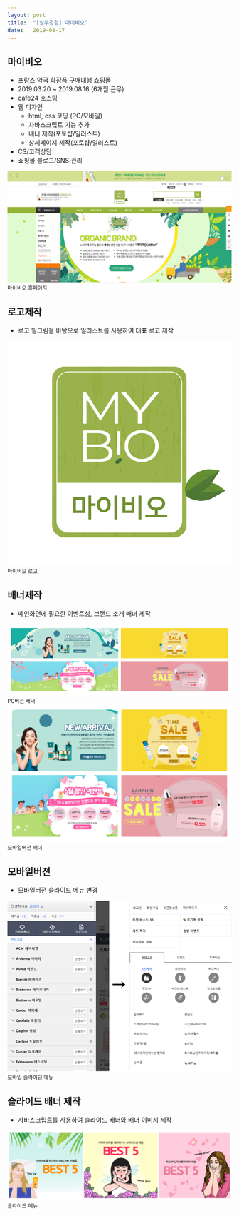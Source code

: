 ```yaml
---
layout: post
title:  "[실무경험] 마이비오"
date:   2019-08-17
---
```


## 마이비오
* 프랑스 약국 화장품 구매대행 쇼핑몰
* 2019.03.20 ~ 2019.08.16 (6개월 근무)
* cafe24 호스팅
* 웹 디자인
  * html, css 코딩 (PC/모바일)
  * 자바스크립트 기능 추가
  * 배너 제작(포토샵/일러스트)
  * 상세페이지 제작(포토샵/일러스트)
* CS/고객상담
* 쇼핑몰 블로그/SNS 관리

<img class="mybio" src="/assets/img/mybio/mybio.png">
<div class="explain">
	<small>마이비오 홈페이지</small>
</div>

## 로고제작
* 로고 밑그림을 바탕으로 일러스트를 사용하여 대표 로고 제작
<div class="explain">
	<img class="logo mybio" src="/assets/img/mybio/logo.png">
	<small>마이비오 로고</small>
</div>

## 배너제작
* 메인화면에 필요한 이벤트성, 브랜드 소개 배너 제작
<div class="explain">
	<img class="mybio" src="/assets/img/mybio/pcv.png">
	<small>PC버전 배너</small>
</div>
<div class="explain">
	<img class="mybio" src="/assets/img/mybio/mbv.png">
	<small>모바일버전 배너</small>
</div>

## 모바일버전
* 모바일버전 슬라이드 메뉴 변경
<div class="explain">
	<img class="mybio" src="/assets/img/mybio/mobile.png">
	<small>모바일 슬라이딩 메뉴</small>
</div>

## 슬라이드 배너 제작
* 자바스크립트를 사용하여 슬라이드 배너와 배너 이미지 제작
<div class="explain">
	<img class="mybio" src="/assets/img/mybio/banner.png">
	<small>슬라이드 메뉴</small>
</div>

